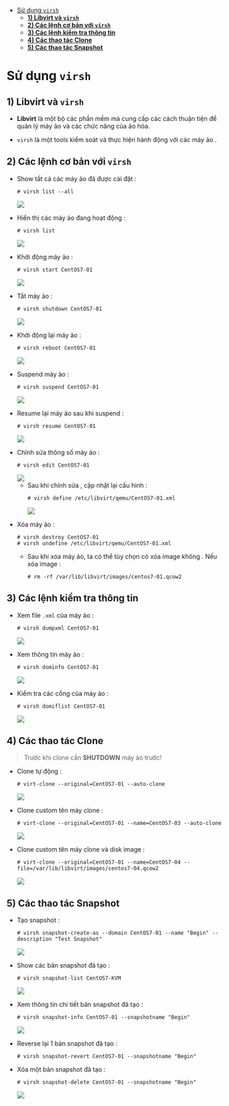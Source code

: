 - [Sử dụng `virsh`](#sử-dụng-virsh)
  - [**1) Libvirt và `virsh`**](#1-libvirt-và-virsh)
  - [**2) Các lệnh cơ bản với `virsh`**](#2-các-lệnh-cơ-bản-với-virsh)
  - [**3) Các lệnh kiểm tra thông tin**](#3-các-lệnh-kiểm-tra-thông-tin)
  - [**4) Các thao tác Clone**](#4-các-thao-tác-clone)
  - [**5) Các thao tác Snapshot**](#5-các-thao-tác-snapshot)
# Sử dụng `virsh`
## **1) Libvirt và `virsh`**
- **Libvirt** là một bộ các phần mềm mà cung cấp các cách thuận tiện để quản lý máy ảo và các chức năng của ảo hóa. 

- `virsh` là một tools kiểm soát và thực hiện hành động với các máy ảo .
## **2) Các lệnh cơ bản với `virsh`**
- Show tất cả các máy ảo đã được cài đặt :
    ```
    # virsh list --all
    ```
    <img src=https://i.imgur.com/R8kJLUL.png>

- Hiển thị các máy ảo đang hoạt động :
    ```
    # virsh list
    ```
    <img src=https://i.imgur.com/m7ahyaj.png>

- Khởi động máy ảo :
    ```
    # virsh start CentOS7-01
    ```
    <img src=https://i.imgur.com/NFodMvH.png>

- Tắt máy ảo :
    ```
    # virsh shutdown CentOS7-01
    ```
    <img src=https://i.imgur.com/kBKbZQP.png>

- Khởi động lại máy ảo :
    ```
    # virsh reboot CentOS7-01
    ```
    <img src=https://i.imgur.com/zofG4HI.png>

- Suspend máy ảo :
    ```
    # virsh suspend CentOS7-01
    ```
    <img src=https://i.imgur.com/3ZWdQ14.png>

- Resume lại máy ảo sau khi suspend :
    ```
    # virsh resume CentOS7-01
    ```
    <img src=https://i.imgur.com/IKeMiXs.png>

- Chỉnh sửa thông số máy ảo :
    ```
    # virsh edit CentOS7-01
    ```
    <img src=https://i.imgur.com/yWLZ3vB.png>

    - Sau khi chỉnh sửa , cập nhật lại cấu hình :   
        ```
        # virsh define /etc/libvirt/qemu/CentOS7-01.xml
        ```
        <img src=https://i.imgur.com/PhKLdZw.png>

- Xóa máy ảo :
    ```
    # virsh destroy CentOS7-01
    # virsh undefine /etc/libvirt/qemu/CentOS7-01.xml
    ```
    - Sau khi xóa máy ảo, ta có thể tùy chọn có xóa image không . Nếu xóa image :
        ```
        # rm -rf /var/lib/libvirt/images/centos7-01.qcow2
        ```
## **3) Các lệnh kiểm tra thông tin**
- Xem file `.xml` của máy ảo :
    ```
    # virsh dumpxml CentOS7-01
    ```
    <img src=https://i.imgur.com/BZvXe2M.png>

- Xem thông tin máy ảo :
    ```
    # virsh dominfo CentOS7-01
    ```
    <img src=https://i.imgur.com/3CrUIVz.png>

- Kiểm tra các cổng của máy ảo :
    ```
    # virsh domiflist CentOS7-01
    ```
    <img src=https://i.imgur.com/mJg4oQ1.png>

## **4) Các thao tác Clone**
> Trước khi clone cần **SHUTDOWN** máy ảo trước!
- Clone tự động :
    ```
    # virt-clone --original=CentOS7-01 --auto-clone
    ```
    <img src=https://i.imgur.com/j53lAcm.png>

- Clone custom tên máy clone :
    ```
    # virt-clone --original=CentOS7-01 --name=CentOS7-03 --auto-clone
    ```
    <img src=https://i.imgur.com/DLzZDMe.png>
    
- Clone custom tên máy clone và disk image :
    ```
    # virt-clone --original=CentOS7-01 --name=CentOS7-04 --file=/var/lib/libvirt/images/centos7-04.qcow2
    ```
    <img src=https://i.imgur.com/QsGFUd8.png>

## **5) Các thao tác Snapshot**
- Tạo snapshot :
    ```
    # virsh snapshot-create-as --domain CentOS7-01 --name "Begin" --description "Test Snapshot"
    ```
    <img src=https://i.imgur.com/mm6fPJl.png>

- Show các bản snapshot đã tạo :
    ```
    # virsh snapshot-list CentOS7-KVM
    ```
    <img src=https://i.imgur.com/vgWrwM7.png>

- Xem thông tin chi tiết bản snapshot đã tạo :
    ```
    # virsh snapshot-info CentOS7-01 --snapshotname "Begin"
    ```
    <img src=https://i.imgur.com/kCBX9wM.png>

- Reverse lại 1 bản snapshot đã tạo :
    ```
    # virsh snapshot-revert CentOS7-01 --snapshotname "Begin"
    ```
- Xóa một bản snapshot đã tạo :
    ```
    # virsh snapshot-delete CentOS7-01 --snapshotname "Begin"
    ```
    <img src=https://i.imgur.com/FZl4vFU.png>

